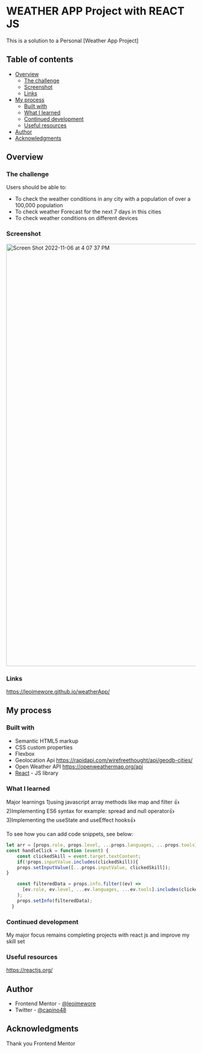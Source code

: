 # WEATHER APP Project with REACT JS

This is a solution to  a Personal [Weather App Project]
## Table of contents

- [Overview](#overview)
  - [The challenge](#the-challenge)
  - [Screenshot](#screenshot)
  - [Links](#links)
- [My process](#my-process)
  - [Built with](#built-with)
  - [What I learned](#what-i-learned)
  - [Continued development](#continued-development)
  - [Useful resources](#useful-resources)
- [Author](#author)
- [Acknowledgments](#acknowledgments)


## Overview

### The challenge

Users should be able to:

- To check the weather conditions in any city with a population of over a 100,000 population
- To check weather Forecast for the next 7 days in this cities
- To check weather conditions on different devices 


### Screenshot


<img width="1121" alt="Screen Shot 2022-11-06 at 4 07 37 PM" src="https://user-images.githubusercontent.com/95531716/200195237-85a66c20-8241-440e-b928-1af777b7255b.png">



### Links

https://leoimewore.github.io/weatherApp/

## My process

### Built with

- Semantic HTML5 markup
- CSS custom properties
- Flexbox
- Geolocation Api  https://rapidapi.com/wirefreethought/api/geodb-cities/
- Open Weather API https://openweathermap.org/api
- [React](https://reactjs.org/) - JS library

### What I learned

Major learnings 
1)using javascript array methods like map and filter 👍
2)Implementing ES6 syntax for example: spread and null operator👍
3)Implementing the useState and useEffect hooks👍

To see how you can add code snippets, see below:

```js
let arr = [props.role, props.level, ...props.languages, ...props.tools];
const handleClick = function (event) {
    const clickedSkill = event.target.textContent;
    if(!props.inputValue.includes(clickedSkill)){
    props.setInputValue([...props.inputValue, clickedSkill]);
}

    const filteredData = props.info.filter((ev) =>
      [ev.role, ev.level, ...ev.languages, ...ev.tools].includes(clickedSkill)
    );
    props.setInfo(filteredData);
  }
```


### Continued development

My major focus remains completing projects with react js and improve my skill set 



### Useful resources

https://reactjs.org/     


## Author


- Frontend Mentor - [@leoimewore](https://www.frontendmentor.io/profile/leoimewore)
- Twitter - [@capino48](https://www.twitter.com/capino48)



## Acknowledgments

Thank you Frontend Mentor
